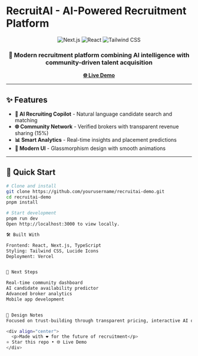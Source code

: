 # RecruitAI - AI-Powered Recruitment Platform

<div align="center">
  <img src="https://img.shields.io/badge/Next.js-000000?style=for-the-badge&logo=nextdotjs&logoColor=white" alt="Next.js" />
  <img src="https://img.shields.io/badge/React-20232A?style=for-the-badge&logo=react&logoColor=61DAFB" alt="React" />
  <img src="https://img.shields.io/badge/Tailwind_CSS-38B2AC?style=for-the-badge&logo=tailwind-css&logoColor=white" alt="Tailwind CSS" />
</div>

<div align="center">
  <h3>🚀 Modern recruitment platform combining AI intelligence with community-driven talent acquisition</h3>
  
  **[🌐 Live Demo](https://recruitai-demo.vercel.app/)**
</div>

---

## ✨ Features

- **🤖 AI Recruiting Copilot** - Natural language candidate search and matching
- **🌐 Community Network** - Verified brokers with transparent revenue sharing (15%)
- **📊 Smart Analytics** - Real-time insights and placement predictions
- **🎨 Modern UI** - Glassmorphism design with smooth animations

---

## 🚀 Quick Start

```bash
# Clone and install
git clone https://github.com/yourusername/recruitai-demo.git
cd recruitai-demo
pnpm install

# Start development
pnpm run dev
Open http://localhost:3000 to view locally.

🛠️ Built With

Frontend: React, Next.js, TypeScript
Styling: Tailwind CSS, Lucide Icons
Deployment: Vercel


🔮 Next Steps

Real-time community dashboard
AI candidate availability predictor
Advanced broker analytics
Mobile app development


📝 Design Notes
Focused on trust-building through transparent pricing, interactive AI demos, and clear value propositions. Emphasized glassmorphism and smooth transitions for a premium feel while maintaining usability.

<div align="center">
  <p>Made with ❤️ for the future of recruitment</p>
⭐ Star this repo • 🌐 Live Demo
</div>

